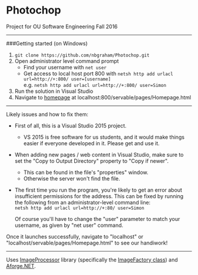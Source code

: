 # Photochop
Project for OU Software Engineering Fall 2016

------
###Getting started (on Windows)

1. `git clone https://github.com/nbgraham/Photochop.git`
2. Open administrator level command prompt  
    - Find your username with `net user`
    - Get access to local host port 800 with `netsh http add urlacl url=http://+:800/ user=[username]`  
          e.g. `netsh http add urlacl url=http://+:800/ user=Simon`
3. Run the solution in Visual Studio
4. Navigate to [homepage](localhost:800/servable/pages/Homepage.html) at localhost:800/servable/pages/Homepage.html  

------
Likely issues and how to fix them:

- First of all, this is a Visual Studio 2015 project.

    - VS 2015 is free software for us students,
    and it would make things easier if everyone
    developed in it. Please get and use it.

- When adding new pages / web content in Visual Studio, make sure to set the "Copy to Output Directory" property to "Copy if newer".
    - This can be found in the file's "properties" window.
    - Otherwise the server won't find the file.

- The first time you run the program, you're likely to get an error about insufficient permissions for the address. This can be fixed by running the following from an administrator-level command line:  
    `netsh http add urlacl url=http://+:80/ user=Simon`

    Of course you'll have to change the "user" parameter to match your username, as given by "net user" command.

Once it launches successfully, navigate to
"localhost"
or
"localhost/servable/pages/Homepage.html"
to see our handiwork!  

-----
Uses [ImageProcessor](http://imageprocessor.org) library (specifically the [ImageFactory class](http://imageprocessor.org/imageprocessor/imagefactory/)) and [Aforge.NET](http://www.aforgenet.com/).
